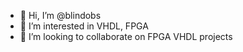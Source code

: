 - 👋 Hi, I’m @blindobs
- 👀 I’m interested in VHDL, FPGA
- 💞️ I’m looking to collaborate on FPGA VHDL projects

<!---
blindobs/blindobs is a ✨ special ✨ repository because its `README.md` (this file) appears on your GitHub profile.
You can click the Preview link to take a look at your changes.
--->
